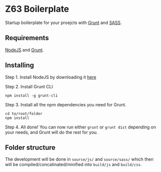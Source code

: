 Z63 Boilerplate
===========
Startup boilerplate for your proejcts with [Grunt](http://gruntjs.com/) and [SASS](http://sass-lang.com/).

Requirements
-------------
[NodeJS](http://nodejs.org/) and [Grunt](http://gruntjs.com/).

Installing
-------------
Step 1. Install NodeJS by downloading it [here](http://nodejs.org/download/)

Step 2. Install Grunt CLI
```shell
npm install -g grunt-cli
```

Step 3. Install all the npm dependencies you need for Grunt.
```shell
cd to/root/folder
npm install
```

Step 4. All done! You can now run either `grunt` or `grunt dist` depending on your needs, and Grunt will do the rest for you. 

Folder structure
-------------

The development will be done in `source/js/` and `source/sass/` which then will be compiled/concatinated/minified into `build/js` and `build/css`.